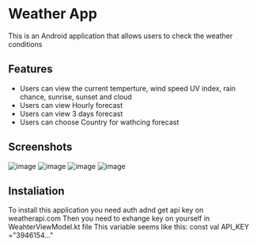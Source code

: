 # Weather App
This is an Android application that allows users to check the weather conditions
## Features
+ Users can view the current temperture, wind speed UV index, rain chance, sunrise, sunset and cloud
+ Users can view Hourly forecast
+ Users can view 3 days forecast
+ Users can choose Country for wathcing forecast

## Screenshots

![image](https://github.com/flash871/Wheather-App/assets/142302503/ff901d30-d378-449f-a723-4473ef536608)  ![image](https://github.com/flash871/Wheather-App/assets/142302503/0485abd4-335c-47ea-aef1-1e19c08d0eef)
![image](https://github.com/flash871/Wheather-App/assets/142302503/bf9d44e3-4369-4a53-92e0-f4272f7d5cc2)
![image](https://github.com/flash871/Wheather-App/assets/142302503/0e57e729-e5e7-4aed-8e22-fbc8c110582a)

## Instaliation
To install this application you need auth adnd get api key on weatherapi.com 
Then you need to exhange key on yourself in WeahterViewModel.kt file 
This variable seems like this: 
const val API_KEY ="3946154..."





